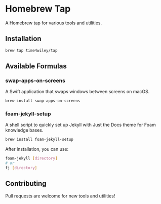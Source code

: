 # Homebrew Tap

A Homebrew tap for various tools and utilities.

## Installation

```bash
brew tap time4wiley/tap
```

## Available Formulas

### swap-apps-on-screens

A Swift application that swaps windows between screens on macOS.

```bash
brew install swap-apps-on-screens
```

### foam-jekyll-setup

A shell script to quickly set up Jekyll with Just the Docs theme for Foam knowledge bases.

```bash
brew install foam-jekyll-setup
```

After installation, you can use:
```bash
foam-jekyll [directory]
# or
fj [directory]
```

## Contributing

Pull requests are welcome for new tools and utilities!